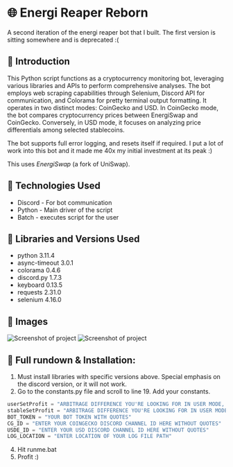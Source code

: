 # 🌐 Energi Reaper Reborn
A second iteration of the energi reaper bot that I built. The first version is sitting somewhere and is deprecated :(

## 📝 Introduction
This Python script functions as a cryptocurrency monitoring bot, leveraging various libraries and APIs to perform comprehensive analyses. The bot employs web scraping capabilities through Selenium, Discord API for communication, and Colorama for pretty terminal output formatting. It operates in two distinct modes: CoinGecko and USD. In CoinGecko mode, the bot compares cryptocurrency prices between EnergiSwap and CoinGecko. Conversely, in USD mode, it focuses on analyzing price differentials among selected stablecoins.

The bot supports full error logging, and resets itself if required. I put a lot of work into this bot and it made me 40x my initial investment at its peak :)

This uses _EnergiSwap_ (a fork of UniSwap).


## 🔧 Technologies Used
* Discord - For bot communication
* Python - Main driver of the script
* Batch - executes script for the user

## 📙 Libraries and Versions Used
* python             3.11.4
* async-timeout      3.0.1
* colorama           0.4.6
* discord.py         1.7.3
* keyboard           0.13.5
* requests           2.31.0
* selenium           4.16.0


## 🚀 Images
![Screenshot of project](https://i.imgur.com/HXcBy1d.png)
![Screenshot of project](https://i.imgur.com/4m38FCK.png)


## 📄 Full rundown & Installation:
1) Must install libraries with specific versions above. Special emphasis on the discord version, or it will not work.
2) Go to the constants.py file and scroll to line 19. Add your constants.

 ```python
userSetProfit = "ARBITRAGE DIFFERENCE YOU'RE LOOKING FOR IN USER MODE, COINGECKO AS AN INT"
stableSetProfit = "ARBITRAGE DIFFERENCE YOU'RE LOOKING FOR IN USER MODE, USD AS AN INT"
BOT_TOKEN = "YOUR BOT TOKEN WITH QUOTES"
CG_ID = "ENTER YOUR COINGECKO DISCORD CHANNEL ID HERE WITHOUT QUOTES"
USDE_ID = "ENTER YOUR USD DISCORD CHANNEL ID HERE WITHOUT QUOTES"
LOG_LOCATION = "ENTER LOCATION OF YOUR LOG FILE PATH"
```

4) Hit runme.bat
5) Profit :)


